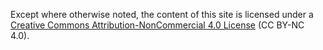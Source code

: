 Except where otherwise noted, the content of this site is licensed under a [Creative Commons Attribution-NonCommercial 4.0 License](https://creativecommons.org/licenses/by-nc/4.0/) (CC BY-NC 4.0).
